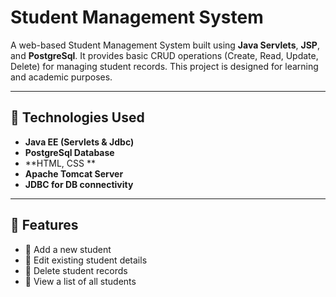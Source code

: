 # Student Management System

A web-based Student Management System built using **Java Servlets**, **JSP**, and **PostgreSql**. It provides basic CRUD operations (Create, Read, Update, Delete) for managing student records. This project is designed for learning and academic purposes.

---

## 🧰 Technologies Used

- **Java EE (Servlets & Jdbc)**
- **PostgreSql Database**
- **HTML, CSS **
- **Apache Tomcat Server**
- **JDBC for DB connectivity**

---

## 🎯 Features

- 🔹 Add a new student
- 🔹 Edit existing student details
- 🔹 Delete student records
- 🔹 View a list of all students
